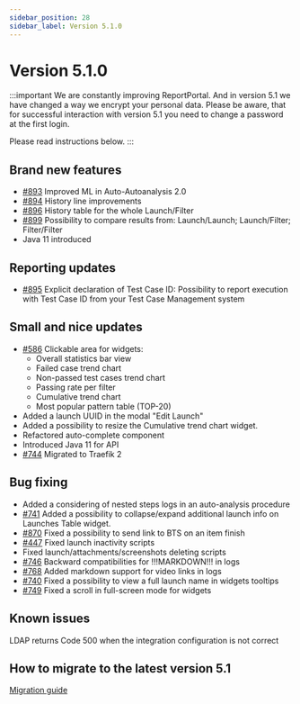 ```yaml
---
sidebar_position: 28
sidebar_label: Version 5.1.0
---
```


# Version 5.1.0

:::important
We are constantly improving ReportPortal. And in version 5.1 we have changed a way we encrypt your personal data. Please be aware, that for successful interaction with version 5.1 you need to change a password at the first login.

Please read instructions below.
:::

## Brand new features
- [#893](https://github.com/reportportal/reportportal/issues/893) Improved ML in Аuto-Autoanalysis 2.0
- [#894](https://github.com/reportportal/reportportal/issues/894) History line improvements
- [#896](https://github.com/reportportal/reportportal/issues/896) History table for the whole Launch/Filter
- [#899](https://github.com/reportportal/reportportal/issues/899) Possibility to compare results from: Launch/Launch; Launch/Filter; Filter/Filter
- Java 11 introduced

## Reporting updates
- [#895](https://github.com/reportportal/reportportal/issues/895) Explicit declaration of Test Case ID: Possibility to report execution with Test Case ID from your Test Case Management system

## Small and nice updates
- [#586](https://github.com/reportportal/reportportal/issues/586) Clickable area for widgets:
  *  Overall statistics bar view
  *  Failed case trend chart
  *  Non-passed test cases trend chart
  *  Passing rate per filter
  *  Cumulative trend chart
  *  Most popular pattern table (TOP-20)
- Added a launch UUID in the modal "Edit Launch"
- Added a possibility to resize the Cumulative trend chart widget.
- Refactored auto-complete component
- Introduced Java 11 for API
- [#744](https://github.com/reportportal/reportportal/issues/744) Migrated to Traefik 2

## Bug fixing

- Added a considering of nested steps logs in an auto-analysis procedure
- [#741](https://github.com/reportportal/reportportal/issues/741) Added a possibility to collapse/expand additional launch info on Launches Table widget.
- [#870](https://github.com/reportportal/reportportal/issues/870)  Fixed a possibility to send link to BTS on an item finish
- [#447](https://github.com/reportportal/reportportal/issues/447) Fixed launch inactivity scripts
- Fixed launch/attachments/screenshots deleting scripts
- [#746](https://github.com/reportportal/reportportal/issues/746) Backward compatibilities for !!!MARKDOWN!!! in logs
- [#768](https://github.com/reportportal/reportportal/issues/768) Added markdown support for video links in logs
- [#740](https://github.com/reportportal/reportportal/issues/740) Fixed a possibility to view a full launch name in widgets tooltips
- [#749](https://github.com/reportportal/reportportal/issues/749) Fixed a scroll in full-screen mode for widgets

## Known issues
LDAP returns Code 500 when the integration configuration is not correct

## How to migrate to the latest version 5.1
[Migration guide](https://github.com/reportportal/reportportal/wiki/Migration-to-ReportPortal-v.5.1)
